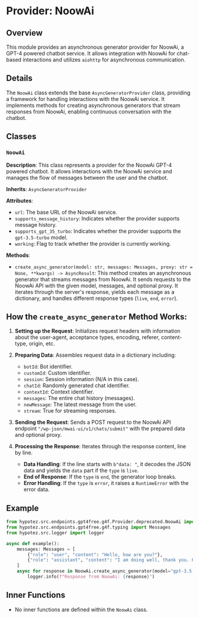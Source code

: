 # Provider: NoowAi

## Overview

This module provides an asynchronous generator provider for NoowAi, a GPT-4 powered chatbot service. It allows integration with NoowAi for chat-based interactions and utilizes `aiohttp` for asynchronous communication.

## Details

The `NoowAi` class extends the base `AsyncGeneratorProvider` class, providing a framework for handling interactions with the NoowAi service. It implements methods for creating asynchronous generators that stream responses from NoowAi, enabling continuous conversation with the chatbot.

## Classes

### `NoowAi`

**Description**:  This class represents a provider for the NoowAi GPT-4 powered chatbot. It allows interactions with the NoowAi service and manages the flow of messages between the user and the chatbot.

**Inherits**: `AsyncGeneratorProvider`

**Attributes**:

- `url`: The base URL of the NoowAi service.
- `supports_message_history`: Indicates whether the provider supports message history.
- `supports_gpt_35_turbo`: Indicates whether the provider supports the `gpt-3.5-turbo` model.
- `working`: Flag to track whether the provider is currently working.

**Methods**:

- `create_async_generator(model: str, messages: Messages, proxy: str = None, **kwargs) -> AsyncResult`: This method creates an asynchronous generator that streams messages from NoowAi. It sends requests to the NoowAi API with the given model, messages, and optional proxy. It iterates through the server's response, yields each message as a dictionary, and handles different response types (`live`, `end`, `error`).

##  How the `create_async_generator` Method Works:

1.  **Setting up the Request**: Initializes request headers with information about the user-agent, acceptance types, encoding, referer, content-type, origin, etc.

2.  **Preparing Data**: Assembles request data in a dictionary including:
    - `botId`: Bot identifier.
    - `customId`: Custom identifier.
    - `session`: Session information (N/A in this case).
    - `chatId`: Randomly generated chat identifier.
    - `contextId`: Context identifier.
    - `messages`: The entire chat history (messages).
    - `newMessage`: The latest message from the user.
    - `stream`: True for streaming responses.

3.  **Sending the Request**: Sends a POST request to the NoowAi API endpoint `"/wp-json/mwai-ui/v1/chats/submit"` with the prepared data and optional proxy.

4.  **Processing the Response**: Iterates through the response content, line by line.
    - **Data Handling**: If the line starts with `b"data: "`, it decodes the JSON data and yields the `data` part if the `type` is `live`.
    - **End of Response**: If the `type` is `end`, the generator loop breaks.
    - **Error Handling**: If the `type` is `error`, it raises a `RuntimeError` with the error data.

## Example

```python
from hypotez.src.endpoints.gpt4free.g4f.Provider.deprecated.NoowAi import NoowAi
from hypotez.src.endpoints.gpt4free.g4f.typing import Messages
from hypotez.src.logger import logger

async def example():
    messages: Messages = [
        {"role": "user", "content": "Hello, how are you?"},
        {"role": "assistant", "content": "I am doing well, thank you. How can I help you?"},
    ]
    async for response in NoowAi.create_async_generator(model="gpt-3.5-turbo", messages=messages):
        logger.info(f"Response from NoowAi: {response}")

```

## Inner Functions

-  No inner functions are defined within the `NoowAi` class.

```python